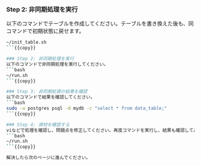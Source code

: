 ### Step 2: 非同期処理を実行
以下のコマンドでテーブルを作成してください。テーブルを書き換えた後も、同コマンドで初期状態に戻せます。
```bash
~/init_table.sh
```{{copy}}

### Step 2: 非同期処理を実行
以下のコマンドで非同期処理を実行してください。
```bash
~/run.sh
```{{copy}}

### Step 3: 非同期処理の結果を確認
以下のコマンドで結果を確認してください。
```bash
sudo -u postgres psql -d mydb -c "select * from data_table;"
```{{copy}}

### Step 4: 資材を確認する
viなどで処理を確認し、問題点を修正してください。再度コマンドを実行し、結果も確認してみましょう。
```bash
~/run.sh
```{{copy}}

解決したら次のページに進んでください。